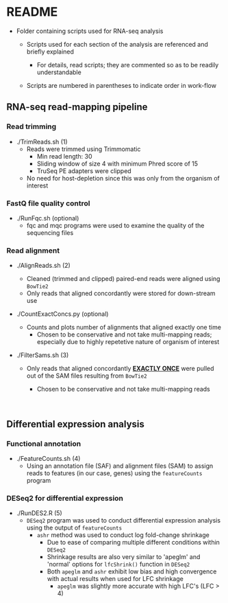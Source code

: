 # README
- Folder containing scripts used for RNA-seq analysis

  - Scripts used for each section of the analysis are referenced and briefly explained

    - For details, read scripts; they are commented so as to be readily understandable

  - Scripts are numbered in parentheses to indicate order in work-flow 

    

## RNA-seq read-mapping pipeline

### Read trimming
- ./TrimReads.sh (1)
	- Reads were trimmed using Trimmomatic
		- Min read length: 30
		- Sliding window of size 4 with minimum Phred score of 15
		- TruSeq PE adapters were clipped
	- No need for host-depletion since this was only from the organism of interest


### FastQ file quality control
- ./RunFqc.sh (optional)
	- fqc and mqc programs were used to examine the quality of the sequencing files
	

### Read alignment
- ./AlignReads.sh (2)
	- Cleaned (trimmed and clipped) paired-end reads were aligned using `BowTie2`
	- Only reads that aligned concordantly were stored for down-stream use

- ./CountExactConcs.py (optional)
	- Counts and plots number of alignments that aligned exactly one time
		- Chosen to be conservative and not take multi-mapping reads; especially due to highly repetetive nature of organism of interest

- ./FilterSams.sh (3)
	- Only reads that aligned concordantly **<u>EXACTLY ONCE</u>** were pulled out of the SAM files resulting from `BowTie2`
	  - Chosen to be conservative and not take multi-mapping reads
	
	    <br>

## Differential expression analysis

### Functional annotation
- ./FeatureCounts.sh (4)
	- Using an annotation file (SAF) and alignment files (SAM) to assign reads to features (in our case, genes) using the `featureCounts` program
	
	  

### DESeq2 for differential expression
- ./RunDES2.R (5)
	- `DESeq2` program was used to conduct differential expression analysis using the output of `featureCounts`
		- `ashr` method was used to conduct log fold-change shrinkage
			- Due to ease of comparing multiple different conditions within `DESeq2`
			- Shrinkage results are also very similar to 'apeglm' and 'normal' options for `lfcShrink()` function in `DESeq2`
			- Both `apeglm` and `ashr` exhibit low bias and high convergence with actual results when used for LFC shrinkage
				- `apeglm` was slightly more accurate with high LFC's (LFC > 4)

